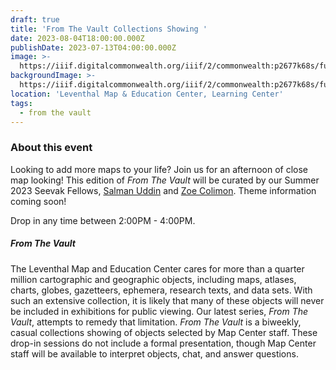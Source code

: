```yaml
---
draft: true
title: 'From The Vault Collections Showing '
date: 2023-08-04T18:00:00.000Z
publishDate: 2023-07-13T04:00:00.000Z
image: >-
  https://iiif.digitalcommonwealth.org/iiif/2/commonwealth:p2677k68s/full/2000,/0/default.jpg
backgroundImage: >-
  https://iiif.digitalcommonwealth.org/iiif/2/commonwealth:p2677k68s/full/2000,/0/default.jpg
location: 'Leventhal Map & Education Center, Learning Center'
tags:
  - from the vault
---
```


### About this event

Looking to add more maps to your life? Join us for an afternoon of close map looking! This edition of *From The Vault* will be curated by our Summer 2023 Seevak Fellows, [Salman Uddin](https://www.leventhalmap.org/about/people/salman-uddin/) and [Zoe Colimon](https://www.leventhalmap.org/about/people/zoe-colimon/). Theme information coming soon!

Drop in any time between 2:00PM - 4:00PM.

##### From The Vault

The Leventhal Map and Education Center cares for more than a quarter million cartographic and geographic objects, including maps, atlases, charts, globes, gazetteers, ephemera, research texts, and data sets. With such an extensive collection, it is likely that many of these objects will never be included in exhibitions for public viewing. Our latest series, *From The Vault*, attempts to remedy that limitation. *From The Vault* is a biweekly, casual collections showing of objects selected by Map Center staff. These drop-in sessions do not include a formal presentation, though Map Center staff will be available to interpret objects, chat, and answer questions.
